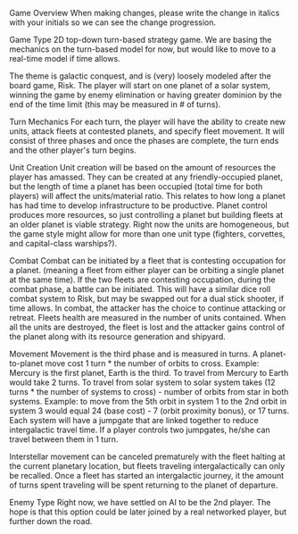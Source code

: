 Game Overview
When making changes, please write the change in italics with your initials so we can see the change progression.

Game Type
2D top-down turn-based strategy game. We are basing the mechanics on the turn-based model for now, but would like to move to a real-time model if time allows.

The theme is galactic conquest, and is (very) loosely modeled after the board game, Risk. The player will start on one planet of a solar system, winning the game by enemy elimination or having greater dominion by the end of the time limit (this may be measured in # of turns).

Turn Mechanics
For each turn, the player will have the ability to create new units, attack fleets at contested planets, and specify fleet movement. It will consist of three phases and once the phases are complete, the turn ends and the other player's turn begins.

Unit Creation
Unit creation will be based on the amount of resources the player has amassed. They can be created at any friendly-occupied planet, but the length of time a planet has been occupied (total time for both players) will affect the units/material ratio. This relates to how long a planet has had time to develop infrastructure to be productive. Planet control produces more resources, so just controlling a planet but building fleets at an older planet is viable strategy. Right now the units are homogeneous, but the game style might allow for more than one unit type (fighters, corvettes, and capital-class warships?). 

Combat
Combat can be initiated by a fleet that is contesting occupation for a planet. (meaning a fleet from either player can be orbiting a single planet at the same time). If the two fleets are contesting occupation, during the combat phase, a battle can be initiated. This will have a similar dice roll combat system to Risk, but may be swapped out for a dual stick shooter, if time allows. In combat, the attacker has the choice to continue attacking or retreat. Fleets health are measured in the number of units contained. When all the units are destroyed, the fleet is lost and the attacker gains control of the planet along with its resource generation and shipyard.

Movement
Movement is the third phase and is measured in turns. A planet-to-planet move cost 1 turn * the number of orbits to cross. Example: Mercury is the first planet, Earth is the third. To travel from Mercury to Earth would take 2 turns. To travel from solar system to solar system takes (12 turns * the number of systems to cross) - number of orbits from star in both systems. Example: to move from the 5th orbit in system 1 to the 2nd orbit in system 3 would equal 24 (base cost) - 7 (orbit proximity bonus), or 17 turns. Each system will have a jumpgate that are linked together to reduce intergalactic travel time. If a player controls two jumpgates, he/she can travel between them in 1 turn. 

Interstellar movement can be canceled prematurely with the fleet halting at the current planetary location, but fleets traveling intergalactically can only be recalled. Once a fleet has started an intergalactic journey, it the amount of turns spent traveling will be spent returning to the planet of departure. 

Enemy Type
Right now, we have settled on AI to be the 2nd player. The hope is that this option could be later joined by a real networked player, but further down the road.